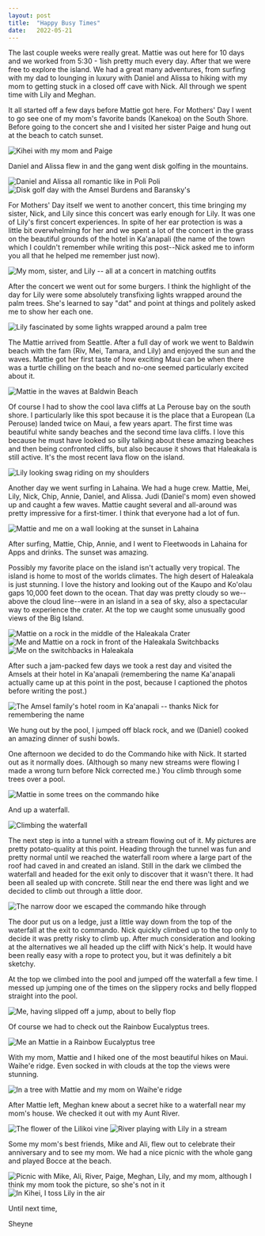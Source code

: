 ```yaml
---
layout: post
title:  "Happy Busy Times"
date:   2022-05-21
---
```


The last couple weeks were really great. Mattie was out here for 10 days and we
worked from 5:30 - 1ish pretty much every day. After that we were free to
explore the island. We had a great many adventures, from surfing with my dad to
lounging in luxury with Daniel and Alissa to hiking with my mom to getting stuck
in a closed off cave with Nick. All through we spent time with Lily and Meghan.

It all started off a few days before Mattie got here. For Mothers' Day I went to
go see one of my mom's favorite bands (Kanekoa) on the South Shore. Before going
to the concert she and I visited her sister Paige and hung out at the beach to
catch sunset.

![Kihei with my mom and Paige]({{site.baseurl}}/assets/with-mom-and-paige-kihei.jpeg)

Daniel and Alissa flew in and the gang went disk golfing in the mountains.

![Daniel and Alissa all romantic like in Poli Poli]({{site.baseurl}}/assets/daniel-and-alissa-poli-poli.jpeg)
![Disk golf day with the Amsel Burdens and Baransky's]({{site.baseurl}}/assets/the-full-group-poli-poli.jpeg)

For Mothers' Day itself we went to another concert, this time bringing my
sister, Nick, and Lily since this concert was early enough for Lily. It was one
of Lily's first concert experiences. In spite of her ear protection is was a
little bit overwhelming for her and we spent a lot of the concert in the grass
on the beautiful grounds of the hotel in Ka'anapali (the name of the town which
I couldn't remember while writing this post--Nick asked me to inform you all
that he helped me remember just now).

![My mom, sister, and Lily -- all at a concert in matching outfits]({{site.baseurl}}/assets/3-gens-at-a-concert.jpeg)

After the concert we went out for some burgers. I think the highlight of the day
for Lily were some absolutely transfixing lights wrapped around the palm trees.
She's learned to say "dat" and point at things and politely asked me to show her
each one.

![Lily fascinated by some lights wrapped around a palm tree]({{site.baseurl}}/assets/light-whirls.jpeg)

The Mattie arrived from Seattle. After a full day of work we went to Baldwin
beach with the fam (Riv, Mei, Tamara, and Lily) and enjoyed the sun and the
waves. Mattie got her first taste of how exciting Maui can be when there was a
turtle chilling on the beach and no-one seemed particularly excited about it.

![Mattie in the waves at Baldwin Beach]({{site.baseurl}}/assets/mattie-baldwin-beach.jpeg)

Of course I had to show the cool lava cliffs at La Perouse bay on the south
shore. I particularly like this spot because it is the place that a European (La
Perouse) landed twice on Maui, a few years apart. The first time was beautiful
white sandy beaches and the second time lava cliffs. I love this because he must
have looked so silly talking about these amazing beaches and then being
confronted cliffs, but also because it shows that Haleakala is still active.
It's the most recent lava flow on the island.

![Lily looking swag riding on my shoulders]({{site.baseurl}}/assets/la-perouse-lily.jpeg)

Another day we went surfing in Lahaina. We had a huge crew. Mattie, Mei, Lily,
Nick, Chip, Annie, Daniel, and Alissa. Judi (Daniel's mom) even showed up and
caught a few waves. Mattie caught several and all-around was pretty impressive
for a first-timer. I think that everyone had a lot of fun.

![Mattie and me on a wall looking at the sunset in Lahaina]({{site.baseurl}}/assets/sunset-in-lahaina.jpeg)

After surfing, Mattie, Chip, Annie, and I went to Fleetwoods in Lahaina for Apps
and drinks. The sunset was amazing.

Possibly my favorite place on the island isn't actually very tropical. The
island is home to most of the worlds climates. The high desert of Haleakala is
just stunning. I love the history and looking out of the Kaupo and Ko'olau gaps
10,000 feet down to the ocean. That day was pretty cloudy so we--above the cloud
line--were in an island in a sea of sky, also a spectacular way to experience
the crater. At the top we caught some unusually good views of the Big Island.

![Mattie on a rock in the middle of the Haleakala Crater]({{site.baseurl}}/assets/haleakala-with-mattie.jpeg)
![Me and Mattie on a rock in front of the Haleakala Switchbacks]({{site.baseurl}}/assets/haleakala-with-mattie-switchbacks.jpeg)
![Me on the switchbacks in Haleakala]({{site.baseurl}}/assets/switchbacks-haleakala.jpeg)

After such a jam-packed few days we took a rest day and visited the Amsels at
their hotel in Ka'anapali (remembering the name Ka'anapali actually came up at
this point in the post, because I captioned the photos before writing the post.)

![The Amsel family's hotel room in Ka'anapali -- thanks Nick for remembering the name]({{site.baseurl}}/assets/sushi-bowls-on-the-west-side.jpeg)

We hung out by the pool, I jumped off black rock, and we (Daniel) cooked an
amazing dinner of sushi bowls.

One afternoon we decided to do the Commando hike with Nick. It started out as it
normally does. (Although so many new streams were flowing I made a wrong turn
before Nick corrected me.) You climb through some trees over a pool.

![Mattie in some trees on the commando hike]({{site.baseurl}}/assets/commando-hike.jpeg)

And up a waterfall.

![Climbing the waterfall]({{site.baseurl}}/assets/commando-waterfall.jpeg)

The next step is into a tunnel with a stream flowing out of it. My pictures are
pretty potato-quality at this point. Heading through the tunnel was fun and
pretty normal until we reached the waterfall room where a large part of the roof
had caved in and created an island. Still in the dark we climbed the waterfall
and headed for the exit only to discover that it wasn't there. It had been all
sealed up with concrete. Still near the end there was light and we decided to
climb out through a little door.

![The narrow door we escaped the commando hike through]({{site.baseurl}}/assets/commando-the-emergency-exit.jpeg)

The door put us on a ledge, just a little way down from the top of the waterfall
at the exit to commando. Nick quickly climbed up to the top only to decide it
was pretty risky to climb up. After much consideration and looking at the
alternatives we all headed up the cliff with Nick's help. It would have been
really easy with a rope to protect you, but it was definitely a bit sketchy.

At the top we climbed into the pool and jumped off the waterfall a few time. I
messed up jumping one of the times on the slippery rocks and belly flopped
straight into the pool.

![Me, having slipped off a jump, about to belly flop]({{site.baseurl}}/assets/commando-belly-flop.jpeg)

Of course we had to check out the Rainbow Eucalyptus trees.

![Me an Mattie in a Rainbow Eucalyptus tree]({{site.baseurl}}/assets/rainbow-trees.jpeg)

With my mom, Mattie and I hiked one of the most beautiful hikes on Maui. Waihe'e
ridge. Even socked in with clouds at the top the views were stunning.

![In a tree with Mattie and my mom on Waihe'e ridge]({{site.baseurl}}/assets/waihee-ridge.jpeg)

After Mattie left, Meghan knew about a secret hike to a waterfall near my mom's
house. We checked it out with my Aunt River.

![The flower of the Lilikoi vine]({{site.baseurl}}/assets/lilikoi-flower.jpeg)
![River playing with Lily in a stream]({{site.baseurl}}/assets/river-lily-hike.jpeg)

Some my mom's best friends, Mike and Ali, flew out to celebrate their
anniversary and to see my mom. We had a nice picnic with the whole gang and played
Bocce at the beach.

![Picnic with Mike, Ali, River, Paige, Meghan, Lily, and my mom, although I think my mom took the picture, so she's not in it]({{site.baseurl}}/assets/kihei-picnic.jpeg)
![In Kihei, I toss Lily in the air]({{site.baseurl}}/assets/baby-toss.jpeg)

Until next time,

Sheyne
